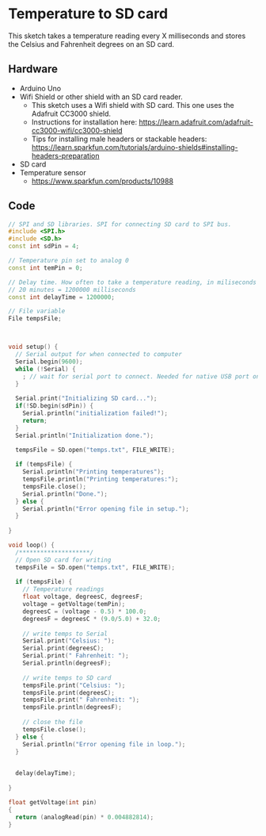 # Temperature to SD card

This sketch takes a temperature reading every X milliseconds and stores the
Celsius and Fahrenheit degrees on an SD card.

## Hardware

- Arduino Uno
- Wifi Shield or other shield with an SD card reader.
  - This sketch uses a Wifi shield with SD card. This one uses the Adafruit
    CC3000 shield. 
  - Instructions for installation here: https://learn.adafruit.com/adafruit-cc3000-wifi/cc3000-shield
  - Tips for installing male headers or stackable headers: https://learn.sparkfun.com/tutorials/arduino-shields#installing-headers-preparation
- SD card
- Temperature sensor
  - https://www.sparkfun.com/products/10988

## Code

```c++
// SPI and SD libraries. SPI for connecting SD card to SPI bus.
#include <SPI.h>
#include <SD.h>
const int sdPin = 4;

// Temperature pin set to analog 0
const int temPin = 0;

// Delay time. How often to take a temperature reading, in miliseconds
// 20 minutes = 1200000 milliseconds
const int delayTime = 1200000;

// File variable
File tempsFile;



void setup() {
  // Serial output for when connected to computer
  Serial.begin(9600);
  while (!Serial) {
    ; // wait for serial port to connect. Needed for native USB port only
  }
  
  Serial.print("Initializing SD card...");
  if(!SD.begin(sdPin)) {
    Serial.println("initialization failed!");
    return;
  }
  Serial.println("Initialization done.");

  tempsFile = SD.open("temps.txt", FILE_WRITE);
  
  if (tempsFile) {
    Serial.println("Printing temperatures");
    tempsFile.println("Printing temperatures:");
    tempsFile.close();
    Serial.println("Done.");
  } else {
    Serial.println("Error opening file in setup.");
  }
  
}

void loop() {
  /********************/
  // Open SD card for writing
  tempsFile = SD.open("temps.txt", FILE_WRITE);
  
  if (tempsFile) {
    // Temperature readings
    float voltage, degreesC, degreesF;
    voltage = getVoltage(temPin);
    degreesC = (voltage - 0.5) * 100.0;
    degreesF = degreesC * (9.0/5.0) + 32.0;
    
    // write temps to Serial
    Serial.print("Celsius: ");
    Serial.print(degreesC);
    Serial.print(" Fahrenheit: ");
    Serial.println(degreesF);
    
    // write temps to SD card
    tempsFile.print("Celsius: ");
    tempsFile.print(degreesC);
    tempsFile.print(" Fahrenheit: ");
    tempsFile.println(degreesF);
    
    // close the file
    tempsFile.close();
  } else {
    Serial.println("Error opening file in loop.");
  }
  

  delay(delayTime);
  
}

float getVoltage(int pin)
{
  return (analogRead(pin) * 0.004882814);
}
```
